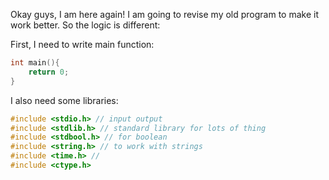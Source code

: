 Okay guys, I am here again! I am going to revise my old program to make it work better. So the logic is different:

First, I need to write main function:
```C 
int main(){
	return 0;
}
```

I also need some libraries:
```C
#include <stdio.h> // input output
#include <stdlib.h> // standard library for lots of thing
#include <stdbool.h> // for boolean
#include <string.h> // to work with strings
#include <time.h> // 
#include <ctype.h>
```
